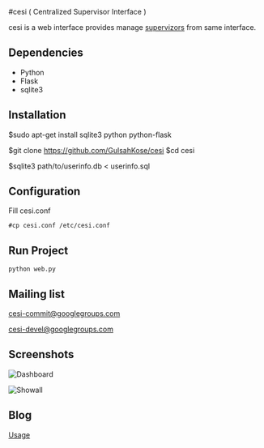 #cesi ( Centralized Supervisor Interface )

cesi is a web interface provides manage [supervizors][1] from same interface.

## Dependencies

* Python
* Flask
* sqlite3

## Installation

   $sudo apt-get install sqlite3 python python-flask

   $git clone https://github.com/GulsahKose/cesi
   $cd cesi

   $sqlite3 path/to/userinfo.db < userinfo.sql

## Configuration

Fill cesi.conf

    #cp cesi.conf /etc/cesi.conf

## Run Project

    python web.py

## Mailing list

cesi-commit@googlegroups.com

cesi-devel@googlegroups.com


## Screenshots

![Dashboard](https://github.com/GulsahKose/cesi/blob/master/screenshots/image2)


![Showall](https://github.com/GulsahKose/cesi/blob/master/screenshots/image1)

## Blog

[Usage][2]


[1]: http://supervisord.org/
[2]: http://www.gulsahkose.com/2014/09/cesi-centralized-supervisor-interface.html
